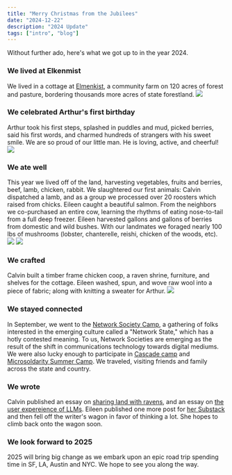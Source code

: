 ```yaml
---
title: "Merry Christmas from the Jubilees"
date: "2024-12-22"
description: "2024 Update"
tags: ["intro", "blog"]
---
```


Without further ado, here's what we got up to in the year 2024.

### **We lived at Elkenmist**
We lived in a cottage at [Elmenkist](https://x.com/elkenmist), a community farm on 120 acres of forest and pasture, bordering thousands more acres of state forestland. 
![](/fam.jpg)
### **We celebrated Arthur's first birthday**
 Arthur took his first steps, splashed in puddles and mud, picked berries, said his first words, and charmed hundreds of strangers with his sweet smile. We are so proud of our little man. He is loving, active, and cheerful!
![](/birthday.jpg)
### **We ate well**
 This year we lived off of the land, harvesting vegetables, fruits and berries, beef, lamb, chicken, rabbit. We slaughtered our first animals: Calvin dispatched a lamb, and as a group we processed over 20 roosters which raised from chicks. Eileen caught a beautiful salmon. From the neighbors we co-purchased an entire cow, learning the rhythms of eating nose-to-tail from a full deep freezer. Eileen harvested gallons and gallons of berries from domestic and wild bushes. With our landmates we foraged nearly 100 lbs of mushrooms (lobster, chanterelle, reishi, chicken of the woods, etc).
![](/harvest.jpg)
![](/salmon.jpg)
### **We crafted**
 Calvin built a timber frame chicken coop, a raven shrine, furniture, and shelves for the cottage. Eileen washed, spun, and wove raw wool into a piece of fabric; along with knitting a sweater for Arthur. 
![](/raven.jpg)
### **We stayed connected**
In September, we went to the [Network Society Camp](https://tns.camp/), a gathering of folks interested in the emerging culture called a "Network State," which has a hotly contested meaning. To us, Network Societies are emerging as the result of the shift in communications technology towards digital mediums. We were also lucky enough to participate in [Cascade camp](https://x.com/i/lists/1825599817810325694) and [Microsoldarity Summer Camp](https://sarabeebuzzin.substack.com/p/behind-the-design-scenes-of-microsolidarity). We traveled, visiting friends and family across the state and country.

### **We wrote**
Calvin published an essay on [sharing land with ravens](https://enchanted.network/reflections/inviting-the-ravens), and an essay on [the user expereience of LLMs](https://enchanted.network/reflections/seeing-inside-the-box). Eileen published one more post for [her Substack](https://eileenmargaret.substack.com/) and then fell off the writer's wagon in favor of thinking a lot. She hopes to climb back onto the wagon soon.

### **We look forward to 2025**
2025 will bring big change as we embark upon an epic road trip spending time in SF, LA, Austin and NYC. We hope to see you along the way. 


